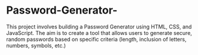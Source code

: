 # Password-Generator-
This project involves building a Password Generator using HTML, CSS, and JavaScript. The aim is to create a tool that allows users to generate secure, random passwords based on specific criteria (length, inclusion of letters, numbers, symbols, etc.)
